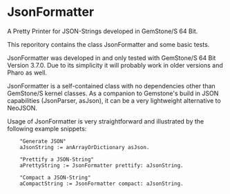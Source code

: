 # JsonFormatter
A Pretty Printer for JSON-Strings developed in GemStone/S 64 Bit.

This reporitory contains the class JsonFormatter and some basic tests.

JsonFormatter was developed in and only tested with GemStone/S 64 Bit Version 3.7.0. Due to its simplicity it will probably work in older versions and Pharo as well.

JsonFormatter is a self-contained class with no dependencies other than GemStone/S kernel classes. As a companion to Gemstone's build in JSON capabilities (JsonParser, asJson), it can be a very lightweight alternative to NeoJSON.


Usage of JsonFormatter is very straightforward and illustrated by the following example snippets:

```smalltalk
	"Generate JSON"
	aJsonString := anArrayOrDictionary asJson.
	
	"Prettify a JSON-String"
	aPrettyString := JsonFormatter prettify: aJsonString.
	
	"Compact a JSON-String"
	aCompactString := JsonFormatter compact: aJsonString.
```
